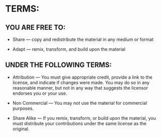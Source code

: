 # TERMS:

## YOU ARE FREE TO:

- Share — copy and redistribute the material in any medium or format

- Adapt — remix, transform, and build upon the material

## UNDER THE FOLLOWING TERMS:

- Attribution — You must give appropriate credit, provide a link to the license, and indicate if changes were made. You may do so in any reasonable manner, but not in any way that suggests the licensor endorses you or your use.

- Non Commercial — You may not use the material for commercial purposes.

- Share Alike — If you remix, transform, or build upon the material, you must distribute your contributions under the same license as the original.
